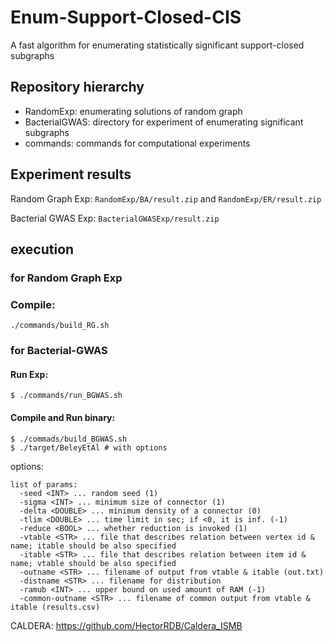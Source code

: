 # Enum-Support-Closed-CIS
A fast algorithm for enumerating statistically significant support-closed subgraphs

## Repository hierarchy

- RandomExp: enumerating solutions of random graph
- BacterialGWAS: directory for experiment of enumerating significant subgraphs
- commands: commands for computational experiments

## Experiment results

Random Graph Exp: `RandomExp/BA/result.zip` and `RandomExp/ER/result.zip`

Bacterial GWAS Exp: `BacterialGWASExp/result.zip`

## execution

### for Random Graph Exp

### Compile:

```
./commands/build_RG.sh
```

### for Bacterial-GWAS

#### Run Exp:
```
$ ./commands/run_BGWAS.sh
```

#### Compile and Run binary:
```
$ ./commads/build_BGWAS.sh
$ ./target/BeleyEtAl # with options
```

options:
```
list of params:
  -seed <INT> ... random seed (1)
  -sigma <INT> ... minimum size of connector (1)
  -delta <DOUBLE> ... minimum density of a connector (0)
  -tlim <DOUBLE> ... time limit in sec; if <0, it is inf. (-1)
  -reduce <BOOL> ... whether reduction is invoked (1)
  -vtable <STR> ... file that describes relation between vertex id & name; itable should be also specified
  -itable <STR> ... file that describes relation between item id & name; vtable should be also specified
  -outname <STR> ... filename of output from vtable & itable (out.txt)
  -distname <STR> ... filename for distribution
  -ramub <INT> ... upper bound on used amount of RAM (-1)
  -common-outname <STR> ... filename of common output from vtable & itable (results.csv)
```

CALDERA: https://github.com/HectorRDB/Caldera_ISMB